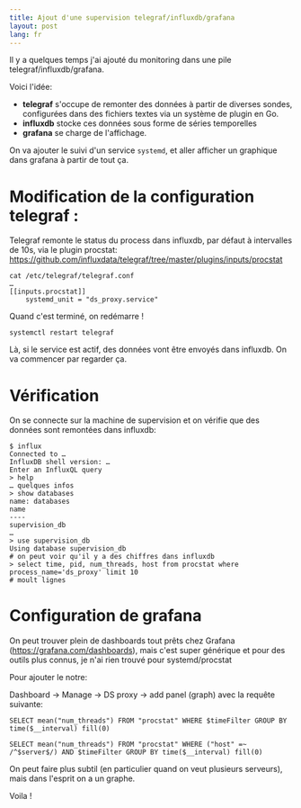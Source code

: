 ```yaml
---
title: Ajout d'une supervision telegraf/influxdb/grafana
layout: post
lang: fr
---
```


Il y a quelques temps j'ai ajouté du monitoring dans une pile telegraf/influxdb/grafana.

Voici l'idée:

 - **telegraf** s'occupe de remonter des données à partir de diverses sondes, configurées dans des fichiers textes via un système de plugin en Go.
 - **influxdb** stocke ces données sous forme de séries temporelles
 - **grafana** se charge de l'affichage.

On va ajouter le suivi d'un service `systemd`, et aller afficher un graphique dans grafana à partir de tout ça.

# Modification de la configuration telegraf :

Telegraf remonte le status du process dans influxdb, par défaut à intervalles de 10s, via le plugin procstat: https://github.com/influxdata/telegraf/tree/master/plugins/inputs/procstat

    cat /etc/telegraf/telegraf.conf
    …
    [[inputs.procstat]]
        systemd_unit = "ds_proxy.service"

Quand c'est terminé, on redémarre !

    systemctl restart telegraf

Là, si le service est actif, des données vont être envoyés dans influxdb. On va commencer par regarder ça.

# Vérification 

On se connecte sur la machine de supervision et on vérifie que des données sont remontées dans influxdb:

    $ influx
    Connected to …
    InfluxDB shell version: …
    Enter an InfluxQL query
    > help
    … quelques infos
    > show databases
    name: databases
    name
    ----
    supervision_db
    …
    > use supervision_db
    Using database supervision_db
    # on peut voir qu'il y a des chiffres dans influxdb
    > select time, pid, num_threads, host from procstat where process_name='ds_proxy' limit 10
    # moult lignes

# Configuration de grafana

On peut trouver plein de dashboards tout prêts chez Grafana (https://grafana.com/dashboards), mais c'est super générique et pour des outils plus connus, je n'ai rien trouvé pour systemd/procstat

Pour ajouter le notre:

Dashboard -> Manage -> DS proxy -> add panel (graph) avec la requête suivante:

    SELECT mean("num_threads") FROM "procstat" WHERE $timeFilter GROUP BY time($__interval) fill(0)

    SELECT mean("num_threads") FROM "procstat" WHERE ("host" =~ /^$server$/) AND $timeFilter GROUP BY time($__interval) fill(0)

On peut faire plus subtil (en particulier quand on veut plusieurs serveurs), mais dans l'esprit on a un graphe.

Voila !